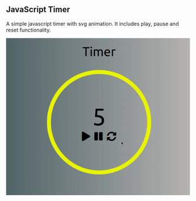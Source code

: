 ## JavaScript Timer

A simple javascript timer with svg animation. It includes play, pause and reset functionality.

<div align="center">

![javascript timer](assets/jstimer.gif)

</div>
